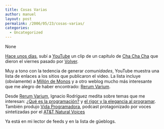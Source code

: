 ```yaml
---
title: Cosas Varias
author: manuel
layout: post
permalink: /2006/05/23/cosas-varias/
categories:
  - Uncategorized
---
```

None <!--more-->

[Hace unos días][1], subí a [YouTube][2] un clip de un capítulo de [Cha Cha Cha][3] que dieron el viernes pasado por [Volver][4].

Muy a tono con la tedencia de generar *comunidades*, YouTube muestra una lista de enlaces a los sitios que publicaron el video. La lista incluye (obviamente) a [Millón de Monos][5] y a otro weblog mucho más interesante que me alegro de haber encontrado: [Rerum Varium][6].

Desde [Rerum Varium][6], Ignacio Rodríguez medita sobre temas que me interesan: [¿Qué es la programación?][7] y [el rigor y la elegancia al programar][8]. También produjo [Vida Programadora][9], podcast protagonizado por voces sintetizadas por el [AT&#38;T Natural Voices][10]

Ya está en mi lector de feeds y en la lista de güeblogs.

 [1]: http://blog.jazzido.com/articles/2006/05/19/zamba
 [2]: http://youtube.com
 [3]: http://www.cha-cha-cha.com.ar
 [4]: http://www.volver.com.ar
 [5]: http://blog.jazzido.com
 [6]: http://inz.bitacoras.com
 [7]: http://inz.bitacoras.com/archivos/2006/05/15/que-es-la-programacion
 [8]: http://inz.bitacoras.com/archivos/2006/05/17/knuth-rigor-y-elegancia-en-programacion
 [9]: http://inz.bitacoras.com/archivos/2006/05/05/vida-programadora-episodio-1-piloto
 [10]: http://www.research.att.com/~ttsweb/tts/